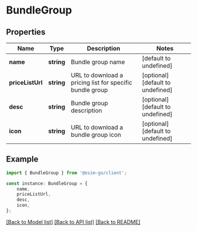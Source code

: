 # BundleGroup


## Properties

Name | Type | Description | Notes
------------ | ------------- | ------------- | -------------
**name** | **string** | Bundle group name | [default to undefined]
**priceListUrl** | **string** | URL to download a pricing list for specific bundle group | [optional] [default to undefined]
**desc** | **string** | Bundle group description | [optional] [default to undefined]
**icon** | **string** | URL to download a bundle group icon | [optional] [default to undefined]

## Example

```typescript
import { BundleGroup } from '@esim-go/client';

const instance: BundleGroup = {
    name,
    priceListUrl,
    desc,
    icon,
};
```

[[Back to Model list]](../README.md#documentation-for-models) [[Back to API list]](../README.md#documentation-for-api-endpoints) [[Back to README]](../README.md)
